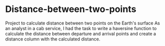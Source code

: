 # Distance-between-two-points
Project to calculate distance between two points on the Earth's surface
As an analyst in a cab service, I had the task to write a haversine function to calculate the distance between departure and arrival points and create a distance column with the calculated distance.
